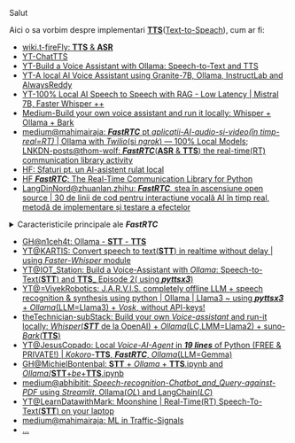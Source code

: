 Salut

Aici o sa vorbim despre implementari [**TTS**](https://simple.wikipedia.org/wiki/Text_to_speech)([Text-to-Speach](https://en.wikipedia.org/wiki/Speech_synthesis)), cum ar fi:

 - [wiki.t-fireFly: **TTS** & **ASR**](https://wiki.t-firefly.com/en/AIBOX-1684X/tts-and-asr.html)
 - [YT-ChatTTS](https://www.youtube.com/watch?v=MpVNZA6__3o&ab_channel=AllAboutAI)
 - [YT-Build a Voice Assistant with Ollama: Speech-to-Text and TTS](https://www.youtube.com/watch?v=lSqKx3D5iis&ab_channel=IOTStation)
 - [YT-A local AI Voice Assistant using Granite-7B, Ollama, InstructLab and AlwaysReddy](https://www.youtube.com/watch?v=inlada3SiNA)
 - [YT-100% Local AI Speech to Speech with RAG - Low Latency | Mistral 7B, Faster Whisper ++](https://www.youtube.com/watch?v=VpB6bxh4deM&ab_channel=AllAboutAI)
 - [Medium-Build your own voice assistant and run it locally: Whisper + Ollama + Bark](https://medium.com/@vndee.huynh/build-your-own-voice-assistant-and-run-it-locally-whisper-ollama-bark-c80e6f815cba)
 - [medium@mahimairaja: ***FastRTC*** pt *aplicații-AI-audio-și-video(în timp-real=RT)* | Ollama with *Twilio*(si *ngrok*) — 100% Local Models](https://mahimairaja.medium.com/%EF%B8%8F-fastrtc-ollama-with-twilio-100-local-models-dc0051afe423);
<br/>[LNKDN-posts@thom-wolf: ***FastRTC***(**ASR** & **TTS**) the real-time(RT) communication library activity](https://www.linkedin.com/posts/thom-wolf_fastrtc-the-real-time-communication-library-activity-7300214946271801344-5xWs/)
 - [HF: Sfaturi pt. un AI-asistent rulat local](https://discuss.huggingface.co/t/advice-for-locally-run-ai-assistant/145000)
 - [HF ***FastRTC***: The Real-Time Communication Library for Python ](https://huggingface.co/blog/fastrtc)
 - [LangDinNord@zhuanlan.zhihu: ***FastRTC***, stea în ascensiune open source | 30 de linii de cod pentru interacțiune vocală AI în timp real, metodă de implementare și testare a efectelor](https://zhuanlan.zhihu.com/p/27904999595)

<details>
<summary>Caracteristicile principale ale <b><i>FastRTC</i></b></summary> 

<br/>
<hr/>
<pre>
Caracteristicile principale ale ***FastRTC***:
 
️  - Detectare și rotire automată a vocii : 
    Cu funcțiile încorporate de detectare și rotire a vocii, dezvoltatorii trebuie să se concentreze doar pe 
    logica răspunsului către utilizatori.
    
 - Interfață utilizator automată :
   Interfață utilizator Gradio încorporată cu suport WebRTC , convenabilă pentru testare sau implementare directă în
   mediul de producție.
   
 - Apeluri telefonice : fastphone()Obțineți un număr de telefon gratuit, iar utilizatorii pot accesa fluxul audio prin
   telefon (este necesar un jeton de îmbrățișare facială , conturile PRO au limite mai mari).
   
 - ⚡️ Suport pentru WebRTC și Websocket :
   Acceptă WebRTC și Websocket pentru a asigura o comunicare fluidă în timp real.
   
 - Extrem de personalizabil :
   Stream-urile pot fi montate în orice aplicație FastAPI, permițând interfețe utilizator personalizate sau
   implementări dincolo de Gradio.
   
 - Set bogat de instrumente :
   Instrumente practice încorporate, cum ar fi:
    - conversia textului în vorbire,
    - conversia vorbirii în text,
    - detectarea cuvintelor neașteptate etc.,
   pentru a ajuta dezvoltatorii să înceapă rapid.

</pre>
<hr/> 
<br/>
</details>

 - [GH@n1ceh4t: Ollama - **STT** - **TTS**](https://github.com/n1ceh4t/Ollama-STT-TTS)
 - [YT@KARTIS: Convert speech to text(**STT**) in realtime without delay | using *Faster*-*Whisper* module](https://www.youtube.com/watch?v=uimBp3c3Koo&ab_channel=KARTIS)
 - [YT@IOT_Station: Build a Voice-Assistant with *Ollama*: Speech-to-Text(**STT**) and **TTS**_ Episode 2( using ***pyttsx3***) ](https://www.youtube.com/watch?v=cMDHTXobwxk&ab_channel=IOTStation)
 - [YT@=VivekRobotics: J.A.R.V.I.S. completely offline LLM + speech recognition & synthesis using python | Ollama | Llama3 ~ using ***pyttsx3*** + *Ollama*(LLM=Llama3) + *Vosk*, without API-keys!](https://www.youtube.com/watch?v=9MFOJC8Cjv4&ab_channel=VivekRobotics)
 - [theTechnician-subStack: Build your own *Voice-assistant* and run-it locally: *Whisper*(***STT*** de la OpenAI) + *Ollama*(LC,LMM=Llama2) + suno-*Bark*(**TTS**)](https://thetechnician.substack.com/p/build-your-own-voice-assistant-and)
 - [YT@JesusCopado: Local *Voice-AI-Agent* in ***19 lines*** of Python (FREE & PRIVATE!) | *Kokoro*-**TTS**, ***FastRTC***, *Ollama*(LLM=Gemma)](https://www.youtube.com/watch?v=M6vI4Wk-Y4Q&ab_channel=Jes%C3%BAsCopado)
 - [GH@MichielBontenbal: **STT** + *Ollama* + **TTS**.ipynb and *Ollama*/**STT**+*be*+**TTS**.ipynb](https://github.com/MichielBontenbal/ollama/blob/main/STT%20%2B%20ollama%20%2B%20TTS.ipynb)
 - [medium@abhibitit: *Speech-recognition-Chatbot_and_Query-against-PDF* using *Streamlit*, Ollama(*OL*) and LangChain(*LC*)](https://medium.com/@abhibitit/speech-recognition-chatbot-and-query-against-pdf-using-llama3-using-streamlit-ollama-and-a896e369efec)
 - [YT@LearnDatawithMark: Moonshine | Real-Time(RT) Speech-To-Text(**STT**) on your laptop](https://www.youtube.com/watch?v=B93fnV30OyM&ab_channel=LearnDatawithMark)
 - [medium@mahimairaja: ML in  Traffic-Signals](https://mahimairaja.medium.com/traffic-congestion-is-a-major-problem-in-many-cities-around-the-world-causing-significant-delays-98a16571c3f6)
 - [...](https://www.google.com/search?sca_esv=496b1dbe5ee65e43&rlz=1C1CHBF_enRO1132RO1132&sxsrf=AE3TifM166-EXUFL4Wv9-L9Xb2h9sAqjOQ:1749887255747&q=python+FastRTC+Ollama+ASR+TTS&udm=2&fbs=AIIjpHxX5k-tONtMCu8aDeA7E5WMuFPIpBqH8jT76nzCHgJGooYgkjkuBCcIF7tD_yCw785wAn4uDdm7fZnSBOBP97iKWxt4z_booKiN8Mh81MZ6RTmnqIv_vfhKdvDN9djxWF1dO06kobjwUcVNvyfeQy4GZ_J7hlCGjo-GHW4su0_B0YAztT0ZP9dvSLFgyykx2wdpzIcSHqFwk_Cq6Pxp4eg_Dzs_jw&sa=X&ved=2ahUKEwiHhpqCtvCNAxV2QPEDHZVxM6o4ChC0qAt6BAgUEAE&biw=1920&bih=911&dpr=1)
